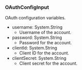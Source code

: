 ### OAuthConfigInput
OAuth configuration variables.

- username: System.String
  - Username of the account.
- password: System.String
  - Password for the account.
- clientId: System.String
  - Client ID for the account.
- clientSecret: System.String
  - Client secret for the account.
